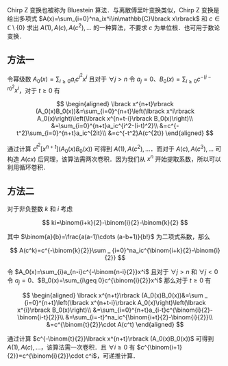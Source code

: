 Chirp Z 变换也被称为 Bluestein 算法．与离散傅里叶变换类似，Chirp Z 变换是给出多项式 $A(x)=\sum_{i=0}^na_ix^i\in\mathbb{C}\lbrack x\rbrack$ 和 $c\in\mathbb{C}\setminus \{0\}$ 求出 $A(1),A(c),A(c^2),\dots$ 的一种算法，不要求 $c$ 为单位根．也可用于数论变换．

## 方法一

令幂级数 $A_0(x)=\sum_{i\geq 0}a_ic^{i^2}x^i$ 且对于 $\forall j\gt n$ 令 $a_j=0$、$B_0(x)=\sum _ {i\geq 0}c^{-(i-n)^2}x^i$，对于 $t\geq 0$ 有

$$
\begin{aligned}
\lbrack x^{n+t}\rbrack (A_0(x)B_0(x))&=\sum_{i=0}^{n+t}\left(\lbrack x^i\rbrack A_0(x)\right)\left(\lbrack x^{n+t-i}\rbrack B_0(x)\right)\\
&=\sum_{i=0}^{n+t}a_ic^{i^2-(i-t)^2}\\
&=c^{-t^2}\sum_{i=0}^{n+t}a_ic^{2it}\\
&=c^{-t^2}A(c^{2t})
\end{aligned}
$$

通过计算 $c^{t^2}\lbrack x^{n+t}\rbrack (A_0(x)B_0(x))$ 可得到 $A(1),A(c^2),\dots$．而对于 $A(c),A(c^3),\dots$ 可构造 $A(cx)$ 后同理，该算法需两次卷积．因为我们从 $x^n$ 开始提取系数，所以可以利用循环卷积．

## 方法二

对于非负整数 $k$ 和 $i$ 考虑

$$
ki=\binom{i+k}{2}-\binom{i}{2}-\binom{k}{2}
$$

其中 $\binom{a}{b}=\frac{a(a-1)\cdots (a-b+1)}{b!}$ 为二项式系数，那么

$$
A(c^k)=c^{-\binom{k}{2}}\sum _ {i=0}^na_ic^{\binom{i+k}{2}-\binom{i}{2}}
$$

令 $A_0(x)=\sum_{i}a_{n-i}c^{-\binom{n-i}{2}}x^i$ 且对于 $\forall j\gt n$ 和 $\forall j\lt 0$ 令 $a_j=0$、$B_0(x)=\sum_{i\geq 0}c^{\binom{i}{2}}x^i$ 那么对于 $t\geq 0$ 有

$$
\begin{aligned}
\lbrack x^{n+t}\rbrack (A_0(x)B_0(x))&=\sum _ {i=0}^{n+t}\left(\lbrack x^{n+t-i}\rbrack A_0(x)\right)\left(\lbrack x^{i}\rbrack B_0(x)\right)\\
&=\sum_{i=0}^{n+t}a_{i-t}c^{\binom{i}{2}-\binom{i-t}{2}}\\
&=\sum_{i=-t}^na_ic^{\binom{i+t}{2}-\binom{i}{2}}\\
&=c^{\binom{t}{2}}\cdot A(c^t)
\end{aligned}
$$

通过计算 $c^{-\binom{t}{2}}\lbrack x^{n+t}\rbrack (A_0(x)B_0(x))$ 可得到 $A(1),A(c),\dots$，该算法需一次卷积．且 $\forall i\geq 0$ 有 $c^{\binom{i+1}{2}}=c^{\binom{i}{2}}\cdot c^i$，可递推计算．
